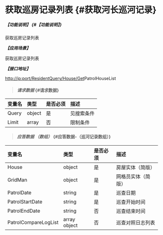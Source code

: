 # 获取巡房记录列表 {#获取河长巡河记录}

##### _【功能说明】_ {#【功能说明】}

获取巡房记录列表

_**【应用场景】**_

获取巡房记录列表

_**【接口地址】**_

[http://ip:port/ResidentQuery/House/Get](http://ip:port/HMQuery/PatrolRiver/GetPatrolRivers)PatrolHouseList

> #### _请求数据_ {#请求数据}

| 变量名 | 类型 | 是否必须 | 描述 |
| :--- | :--- | :--- | :--- |
| Query | object | 是 | 见搜索条件 |
| Limit | array | 否 | 限制条件 |

> #### _应答数据 （数组）_ {#应答数据-（巡河记录数组）}

| 变量名 | 类型 | 是否必须 | 描述 |
| :--- | :--- | :--- | :--- |
| House | object | 是 | 房屋实体（简版） |
| GridMan | object | 是 | 网格员实体（简版） |
| PatrolDate | string | 是 | 巡查日期 |
| PatrolStartDate | string | 是 | 巡查开始时间 |
| PatrolEndDate | string | 否 | 巡查结束时间 |
| PatrolCompareLogList | array object | 否 | 巡查对照日志列表 |



